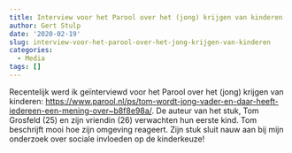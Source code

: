 ```yaml
---
title: Interview voor het Parool over het (jong) krijgen van kinderen
author: Gert Stulp
date: '2020-02-19'
slug: interview-voor-het-parool-over-het-jong-krijgen-van-kinderen
categories:
  - Media
tags: []
---
```


Recentelijk werd ik geïnterviewd voor het Parool over het (jong) krijgen van kinderen: https://www.parool.nl/ps/tom-wordt-jong-vader-en-daar-heeft-iedereen-een-mening-over~b8f8e98a/. De auteur van het stuk, Tom Grosfeld (25) en zijn vriendin (26) verwachten hun eerste kind. Tom beschrijft mooi hoe zijn omgeving reageert. Zijn stuk sluit nauw aan bij mijn onderzoek over sociale invloeden op de kinderkeuze!